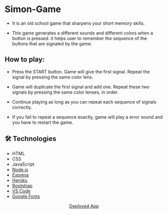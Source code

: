 # Simon-Game

  - It is an old school game that sharpens your short memory skills.

  - This game generates a different sounds and different colors when a button is pressed. it helps user to remember the sequence of the buttons that are signaled by the      game.

## How to play:

  - Press the START button. Game will give the first signal. Repeat the signal by pressing the same color lens.

  - Game will duplicate the first signal and add one. Repeat these two signals by pressing the same color lenses, in order.

  - Continue playing as long as you can repeat each sequence of signals correctly.

  - If you fail to repeat a sequence exactly, game will play a error sound and you have to restart the game.
  
## 🛠️ Technologies

<ul>
  <li>HTML</li>
  <li>CSS</li>
  <li>JavaScript</li>
  <li><a href="https://nodejs.org/en/">Node.js</a></li>
  <li><a href="https://expressjs.com/pt-br/">Express</a></li>
  <li><a href="https://devcenter.heroku.com/">Heroku</a></li>
  <li><a href="https://getbootstrap.com/">Bootstrap</a></li>
  <li><a href="https://code.visualstudio.com/">VS Code</a></li>
  <li><a href="https://fonts.google.com/">Google Fonts</a></li>
</ul>

<p align="center"><a href="https://peaceful-glacier-89034.herokuapp.com/">Deployed App</a>
